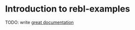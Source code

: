 # Introduction to rebl-examples

TODO: write [great documentation](http://jacobian.org/writing/what-to-write/)
